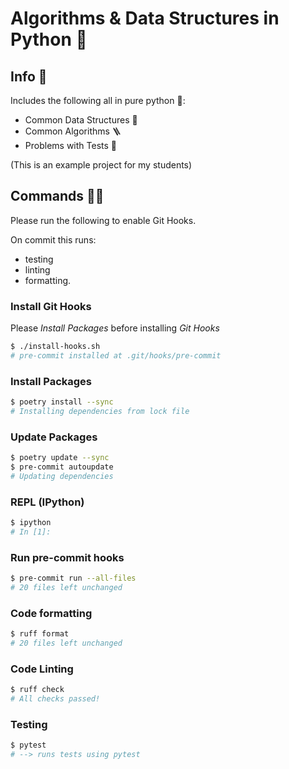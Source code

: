 # Algorithms & Data Structures in Python 🐍

## Info 🔎

Includes the following all in pure python 🐍:

- Common Data Structures 🧬
- Common Algorithms 🪜
- Problems with Tests 🧩

(This is an example project for my students)

## Commands 🏃‍♂️

Please run the following to enable Git Hooks.

On commit this runs:

- testing
- linting
- formatting.

### Install Git Hooks

Please *Install Packages* before installing *Git Hooks*

```bash
$ ./install-hooks.sh
# pre-commit installed at .git/hooks/pre-commit
```

### Install Packages

```bash
$ poetry install --sync
# Installing dependencies from lock file
```

### Update Packages

```bash
$ poetry update --sync
$ pre-commit autoupdate
# Updating dependencies
```

### REPL (IPython)

```bash
$ ipython
# In [1]:
```

### Run pre-commit hooks

```bash
$ pre-commit run --all-files
# 20 files left unchanged
```

### Code formatting

```bash
$ ruff format
# 20 files left unchanged
```

### Code Linting

```bash
$ ruff check
# All checks passed!
```

### Testing

```bash
$ pytest
# --> runs tests using pytest
```
